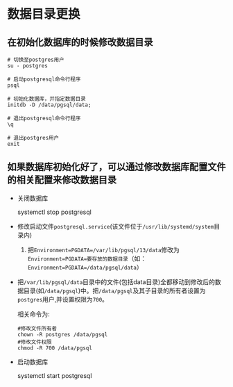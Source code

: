 # 数据目录更换

## 在初始化数据库的时候修改数据目录

``` shell
# 切换至postgres用户
su - postgres

# 启动postgresql命令行程序
psql

# 初始化数据库，并指定数据目录
initdb -D /data/pgsql/data;

# 退出postgresql命令行程序
\q

# 退出postgres用户
exit
```

## 如果数据库初始化好了，可以通过修改数据库配置文件的相关配置来修改数据目录

* 关闭数据库

  systemctl stop postgresql

* 修改启动文件`postgresql.service`(该文件位于`/usr/lib/systemd/system`目录内)

  1. 把`Environment=PGDATA=/var/lib/pgsql/13/data`修改为`Environment=PGDATA=要存放的数据目录`（如：`Environment=PGDATA=/data/pgsql/data`）

* 把`/var/lib/pgsql/data`目录中的文件(包括data目录)全都移动到修改后的数据目录(如`/data/pgsql`)中。把`/data/pgsql`及其子目录的所有者设置为`postgres`用户,并设置权限为`700`。

  相关命令为:

  ```shell
  #修改文件所有者
  chown -R postgres /data/pgsql
  #修改文件权限
  chmod -R 700 /data/pgsql
  ```

* 启动数据库

  systemctl start postgresql
